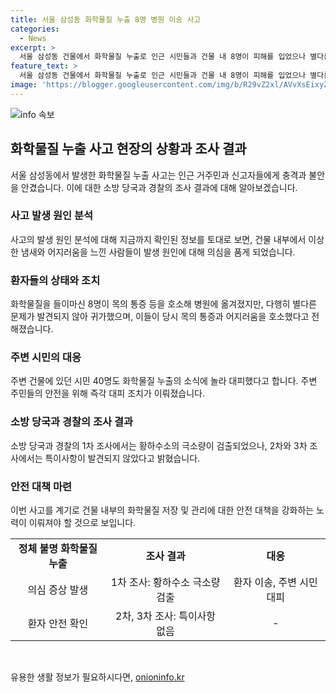```yaml
---
title: 서울 삼성동 화학물질 누출 8명 병원 이송 사고
categories:
  - News
excerpt: >
  서울 삼성동 건물에서 화학물질 누출로 인근 시민들과 건물 내 8명이 피해를 입었으나 별다른 문제 없어 귀가. 소방 당국과 경찰 조사에 따르면 황하수소 미량 검출됐지만 추가적인 이상 발견되지 않았다. 사람들의 안전과 건물 내 화학물질에 대한 우려가 높아지는 상황.
feature_text: >
  서울 삼성동 건물에서 화학물질 누출로 인근 시민들과 건물 내 8명이 피해를 입었으나 별다른 문제 없어 귀가. 소방 당국과 경찰 조사에 따르면 황하수소 미량 검출됐지만 추가적인 이상 발견되지 않았다. 사람들의 안전과 건물 내 화학물질에 대한 우려가 높아지는 상황.
image: 'https://blogger.googleusercontent.com/img/b/R29vZ2xl/AVvXsEixyZcFfHzMRdzZMjFBmAUKJYCLCGyLL1o632UiGVXcaFdKo_bkvkuCioo0uUKlGfBVcT3P84aROyZIXSBEx3Aw5nCQ3pTgDom1WDC4m8eifvWiAmWEEVb4x6G_l8C0QH225ldMjyaFvpxGEBGNO37VmDTDMHGhJPq73UglMfDca1-0aw/s1600/blogspot.png'
---
```


<p><img src="https://blogger.googleusercontent.com/img/b/R29vZ2xl/AVvXsEixyZcFfHzMRdzZMjFBmAUKJYCLCGyLL1o632UiGVXcaFdKo_bkvkuCioo0uUKlGfBVcT3P84aROyZIXSBEx3Aw5nCQ3pTgDom1WDC4m8eifvWiAmWEEVb4x6G_l8C0QH225ldMjyaFvpxGEBGNO37VmDTDMHGhJPq73UglMfDca1-0aw/s1600/blogspot.png" alt="info 속보" /></p>

<h2 data-ke-size="size26">화학물질 누출 사고 현장의 상황과 조사 결과</h2>

<p data-ke-size="size16">서울 삼성동에서 발생한 화학물질 누출 사고는 인근 거주민과 신고자들에게 충격과 불안을 안겼습니다. 이에 대한 소방 당국과 경찰의 조사 결과에 대해 알아보겠습니다.</p>

<h3>사고 발생 원인 분석</h3>

<p data-ke-size="size16">사고의 발생 원인 분석에 대해 지금까지 확인된 정보를 토대로 보면, 건물 내부에서 이상한 냄새와 어지러움을 느낀 사람들이 발생 원인에 대해 의심을 품게 되었습니다.</p>

<h3>환자들의 상태와 조치</h3>

<p data-ke-size="size16">화학물질을 들이마신 8명이 목의 통증 등을 호소해 병원에 옮겨졌지만, 다행히 별다른 문제가 발견되지 않아 귀가했으며, 이들이 당시 목의 통증과 어지러움을 호소했다고 전해졌습니다.</p>

<h3>주변 시민의 대응</h3>

<p data-ke-size="size16">주변 건물에 있던 시민 40명도 화학물질 누출의 소식에 놀라 대피했다고 합니다. 주변 주민들의 안전을 위해 즉각 대피 조치가 이뤄졌습니다.</p>

<h3>소방 당국과 경찰의 조사 결과</h3>

<p data-ke-size="size16">소방 당국과 경찰의 1차 조사에서는 황하수소의 극소량이 검출되었으나, 2차와 3차 조사에서는 특이사항이 발견되지 않았다고 밝혔습니다.</p>

<h3>안전 대책 마련</h3>

<p data-ke-size="size16">이번 사고를 계기로 건물 내부의 화학물질 저장 및 관리에 대한 안전 대책을 강화하는 노력이 이뤄져야 할 것으로 보입니다.</p>

<table>
  <tbody>
    <tr>
      <td style="text-align: center; height: 17px;"><b>정체 불명 화학물질 누출</b></td>
      <td style="text-align: center; height: 17px;"><b>조사 결과</b></td>
      <td style="text-align: center; height: 17px;"><b>대응</b></td>
    </tr>
    <tr>
      <td style="text-align: center;">의심 증상 발생</td>
      <td style="text-align: center;">1차 조사: 황하수소 극소량 검출</td>
      <td style="text-align: center;">환자 이송, 주변 시민 대피</td>
    </tr>
    <tr>
      <td style="text-align: center;">환자 안전 확인</td>
      <td style="text-align: center;">2차, 3차 조사: 특이사항 없음</td>
      <td style="text-align: center;">-</td>
    </tr>
  </tbody>
</table>

<p data-ke-size="size16">&nbsp;</p>
유용한 생활 정보가 필요하시다면, <a href="https://onioninfo.kr" rel="dofollow">onioninfo.kr</a>


